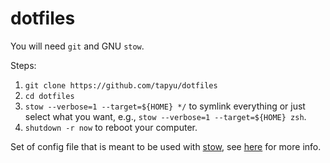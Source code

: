 # dotfiles

You will need `git` and GNU `stow`.

Steps:
1. `git clone https://github.com/tapyu/dotfiles`
1. `cd dotfiles`
1. `stow --verbose=1 --target=${HOME} */` to symlink everything or just select what you want, e.g., `stow --verbose=1 --target=${HOME} zsh`.
1. `shutdown -r now` to reboot your computer.

Set of config file that is meant to be used with [stow](https://www.gnu.org/software/stow/), see [here](https://www.youtube.com/watch?v=90xMTKml9O0&ab_channel=chris%40machine) for more info. 
